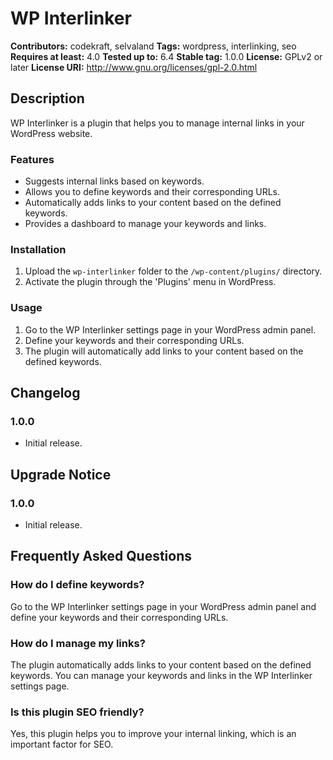  # WP Interlinker
 

 **Contributors:** codekraft, selvaland
 **Tags:** wordpress, interlinking, seo
 **Requires at least:** 4.0
 **Tested up to:** 6.4
 **Stable tag:** 1.0.0
 **License:** GPLv2 or later
 **License URI:** http://www.gnu.org/licenses/gpl-2.0.html
 

 ## Description
 

 WP Interlinker is a plugin that helps you to manage internal links in your WordPress website.
 

 ### Features
 

 *   Suggests internal links based on keywords.
 *   Allows you to define keywords and their corresponding URLs.
 *   Automatically adds links to your content based on the defined keywords.
 *   Provides a dashboard to manage your keywords and links.
 

 ### Installation
 

 1.  Upload the `wp-interlinker` folder to the `/wp-content/plugins/` directory.
 2.  Activate the plugin through the 'Plugins' menu in WordPress.
 

 ### Usage
 

 1.  Go to the WP Interlinker settings page in your WordPress admin panel.
 2.  Define your keywords and their corresponding URLs.
 3.  The plugin will automatically add links to your content based on the defined keywords.
 

 ## Changelog
 

 ### 1.0.0
 

 *   Initial release.
 

 ## Upgrade Notice
 

 ### 1.0.0
 

 *   Initial release.
 

 ## Frequently Asked Questions
 

 ### How do I define keywords?
 

 Go to the WP Interlinker settings page in your WordPress admin panel and define your keywords and their corresponding URLs.
 

 ### How do I manage my links?
 

 The plugin automatically adds links to your content based on the defined keywords. You can manage your keywords and links in the WP Interlinker settings page.
 

 ### Is this plugin SEO friendly?
 

 Yes, this plugin helps you to improve your internal linking, which is an important factor for SEO.